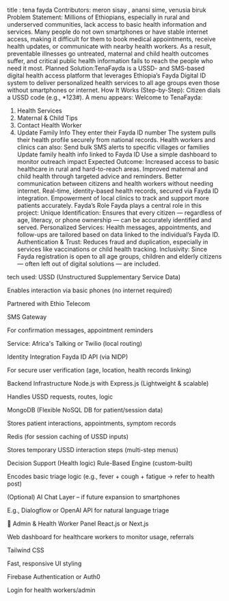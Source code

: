 title : tena fayda 
Contributors: meron sisay , anansi sime, venusia biruk
Problem Statement: Millions of Ethiopians, especially in rural and underserved communities, lack access to basic health information and services. Many people do not own smartphones or have   stable internet access, making it difficult for them to book medical appointments, receive health updates, or communicate with nearby health workers. As a result, preventable illnesses go   untreated, maternal and child health outcomes suffer, and critical public health information fails to reach the people who need it most.
Planned Solution:TenaFayda is a USSD- and SMS-based digital health access platform that leverages Ethiopia’s Fayda Digital ID system to deliver personalized health services to all age groups  even those without smartphones or internet. 
How It Works (Step-by-Step):
Citizen dials a USSD code (e.g., *123#).
A menu appears:
 Welcome to TenaFayda:
1. Health Services
2. Maternal & Child Tips
3. Contact Health Worker
4. Update Family Info
They enter their Fayda ID number
The system pulls their health profile securely from national records.
Health workers and clinics can also:
Send bulk SMS alerts to specific villages or families
Update family health info linked to Fayda ID
Use a simple dashboard to monitor outreach impact
 Expected Outcome: Increased access to basic healthcare in rural and hard-to-reach areas.
Improved maternal and child health through targeted advice and reminders.
Better communication between citizens and health workers without needing internet.
Real-time, identity-based health records, secured via Fayda ID integration.
Empowerment of local clinics to track and support more patients accurately.
Fayda’s Role
Fayda plays a central role in this project:
Unique Identification: Ensures that every citizen — regardless of age, literacy, or phone ownership — can be accurately identified and served.
Personalized Services: Health messages, appointments, and follow-ups are tailored based on data linked to the individual’s Fayda ID.
Authentication & Trust: Reduces fraud and duplication, especially in services like vaccinations or child health tracking.
Inclusivity: Since Fayda registration is open to all age groups, children and elderly citizens — often left out of digital solutions — are included.


tech used:
USSD (Unstructured Supplementary Service Data)

Enables interaction via basic phones (no internet required)

Partnered with Ethio Telecom

SMS Gateway

For confirmation messages, appointment reminders

Service: Africa's Talking or Twilio (local routing)

Identity Integration
Fayda ID API (via NIDP)

For secure user verification (age, location, health records linking)

 Backend Infrastructure
Node.js with Express.js (Lightweight & scalable)

Handles USSD requests, routes, logic

MongoDB (Flexible NoSQL DB for patient/session data)

Stores patient interactions, appointments, symptom records

Redis (for session caching of USSD inputs)

Stores temporary USSD interaction steps (multi-step menus)

 Decision Support (Health logic)
Rule-Based Engine (custom-built)

Encodes basic triage logic (e.g., fever + cough + fatigue → refer to health post)

(Optional) AI Chat Layer – if future expansion to smartphones

E.g., Dialogflow or OpenAI API for natural language triage

🔧 Admin & Health Worker Panel
React.js or Next.js

Web dashboard for healthcare workers to monitor usage, referrals

Tailwind CSS

Fast, responsive UI styling

Firebase Authentication or Auth0

Login for health workers/admin
 


